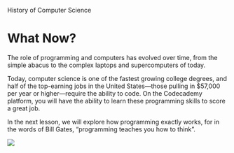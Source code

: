 History of Computer Science
# What Now?

The role of programming and computers has evolved over time, from the simple abacus to the complex laptops and supercomputers of today.

Today, computer science is one of the fastest growing college degrees, and half of the top-earning jobs in the United States—those pulling in $57,000 per year or higher—require the ability to code. On the Codecademy platform, you will have the ability to learn these programming skills to score a great job.

In the next lesson, we will explore how programming exactly works, for in the words of Bill Gates, “programming teaches you how to think”.

![](https://content.codecademy.com/programs/code-foundations-path/cs-survey/history%20of%20cs/computer_science_timeline_v2.svg)
